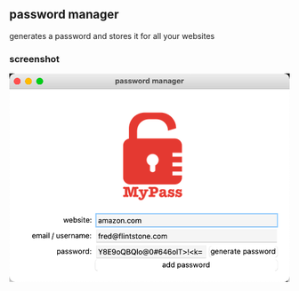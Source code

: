 ## password manager

generates a password and stores it for all your websites

### screenshot

![screenshot](screenshot.png)
